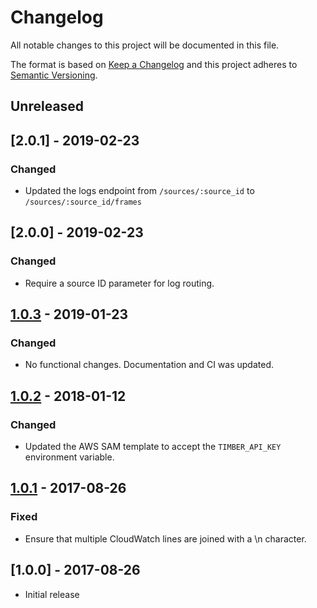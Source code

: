 # Changelog

All notable changes to this project will be documented in this file.

The format is based on [Keep a Changelog](http://keepachangelog.com/en/1.0.0/)
and this project adheres to [Semantic Versioning](http://semver.org/spec/v2.0.0.html).

## Unreleased

## [2.0.1] - 2019-02-23

### Changed

  - Updated the logs endpoint from `/sources/:source_id` to `/sources/:source_id/frames`

## [2.0.0] - 2019-02-23

### Changed

  - Require a source ID parameter for log routing.

## [1.0.3] - 2019-01-23

### Changed

  - No functional changes. Documentation and CI was updated.

## [1.0.2] - 2018-01-12

### Changed

  - Updated the AWS SAM template to accept the `TIMBER_API_KEY` environment variable.

## [1.0.1] - 2017-08-26

### Fixed

  - Ensure that multiple CloudWatch lines are joined with a \n character.

## [1.0.0] - 2017-08-26

- Initial release


[Unreleased]: https://github.com/timberio/timber-cloudwatch-logs-lambda-function/compare/v1.0.3...HEAD
[1.0.3]: https://github.com/timberio/odin/compare/v1.0.2...v1.0.3
[1.0.2]: https://github.com/timberio/odin/compare/v1.0.1...v1.0.2
[1.0.1]: https://github.com/timberio/odin/compare/v1.0.0...v1.0.1
